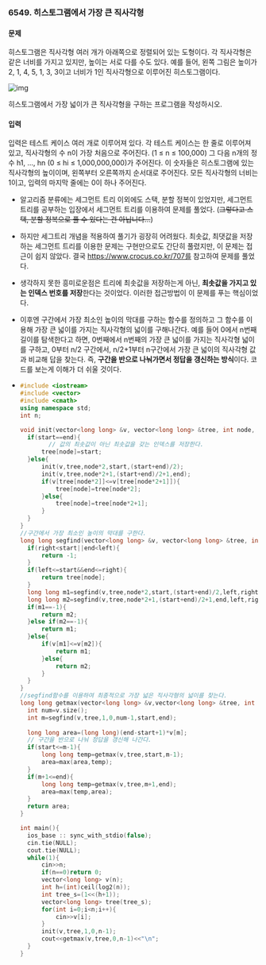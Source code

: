 ### 6549. 히스토그램에서 가장 큰 직사각형



#### 문제

히스토그램은 직사각형 여러 개가 아래쪽으로 정렬되어 있는 도형이다. 각 직사각형은 같은 너비를 가지고 있지만, 높이는 서로 다를 수도 있다. 예를 들어, 왼쪽 그림은 높이가 2, 1, 4, 5, 1, 3, 3이고 너비가 1인 직사각형으로 이루어진 히스토그램이다.

![img](https://www.acmicpc.net/upload/images/histogram.png)

히스토그램에서 가장 넓이가 큰 직사각형을 구하는 프로그램을 작성하시오.

#### 입력

입력은 테스트 케이스 여러 개로 이루어져 있다. 각 테스트 케이스는 한 줄로 이루어져 있고, 직사각형의 수 n이 가장 처음으로 주어진다. (1 ≤ n ≤ 100,000) 그 다음 n개의 정수 h1, ..., hn (0 ≤ hi ≤ 1,000,000,000)가 주어진다. 이 숫자들은 히스토그램에 있는 직사각형의 높이이며, 왼쪽부터 오른쪽까지 순서대로 주어진다. 모든 직사각형의 너비는 1이고, 입력의 마지막 줄에는 0이 하나 주어진다.



- 알고리즘 분류에는 세그먼트 트리 이외에도 스택, 분할 정복이 있었지만, 세그먼트 트리를 공부하는 입장에서 세그먼트 트리를 이용하여 문제를 풀었다. (~~그렇다고 스택, 분할 정복으로 풀 수 있다는 건 아닙니다...~~)

- 하지만 세그트리 개념을 적용하여 풀기가 굉장히 어려웠다. 최솟값, 최댓값을 저장하는 세그먼트 트리를 이용한 문제는 구현만으로도 간단히 풀렸지만, 이 문제는 접근이 쉽지 않았다. 결국 https://www.crocus.co.kr/707를 참고하여 문제를 풀었다.

- 생각하지 못한 흥미로운점은 트리에 최솟값을 저장하는게 아닌, **최솟값을 가지고 있는 인덱스 번호를 저장**한다는 것이었다. 이러한 접근방법이 이 문제를 푸는 핵심이었다. 

- 이후엔 구간에서 가장 최소인 높이의 막대를 구하는 함수를 정의하고 그 함수를 이용해 가장 큰 넓이를 가지는 직사각형의 넓이를 구해나간다. 예를 들어 0에서 n번째 길이를 탐색한다고 하면, 0번째에서 n번째의 가장 큰 넓이를 가지는 직사각형 넓이를 구하고, 0부터 n/2 구간에서, n/2+1부터 n구간에서 가장 큰 넓이의 직사각형 값과 비교해 답을 찾는다. 즉, **구간을 반으로 나눠가면서 정답을 갱신하는 방식**이다. 코드를 보는게 이해가 더 쉬울 것이다.

- ```c++
  #include <iostream>
  #include <vector>
  #include <cmath>
  using namespace std;
  int n;
  
  void init(vector<long long> &v, vector<long long> &tree, int node, int start, int end){
  	if(start==end){
          // 값의 최솟값이 아닌 최솟값을 갖는 인덱스를 저장한다.
  		tree[node]=start;
  	}else{
  		init(v,tree,node*2,start,(start+end)/2);
  		init(v,tree,node*2+1,(start+end)/2+1,end);
  		if(v[tree[node*2]]<=v[tree[node*2+1]]){
  			tree[node]=tree[node*2];
  		}else{
  			tree[node]=tree[node*2+1];
  		}
  	}
  }
  //구간에서 가장 최소인 높이의 막대를 구한다.
  long long segfind(vector<long long> &v, vector<long long> &tree, int node, int start, int end, int left, int right){
  	if(right<start||end<left){
  		return -1;
  	}
  	if(left<=start&&end<=right){
  		return tree[node];
  	}
  	long long m1=segfind(v,tree,node*2,start,(start+end)/2,left,right);
  	long long m2=segfind(v,tree,node*2+1,(start+end)/2+1,end,left,right);
  	if(m1==-1){
  		return m2;
  	}else if(m2==-1){
  		return m1;
  	}else{
  		if(v[m1]<=v[m2]){
  			return m1;
  		}else{
  			return m2;
  		}
  	}	
  }
  //segfind함수를 이용하여 최종적으로 가장 넓은 직사각형의 넓이를 찾는다.
  long long getmax(vector<long long> &v,vector<long long> &tree, int start, int end){
  	int num=v.size();
  	int m=segfind(v,tree,1,0,num-1,start,end);
  	
  	long long area=(long long)(end-start+1)*v[m];
  	// 구간을 반으로 나눠 정답을 갱신해 나간다.
  	if(start<=m-1){
  		long long temp=getmax(v,tree,start,m-1);
  		area=max(area,temp);
  	}
  	if(m+1<=end){
  		long long temp=getmax(v,tree,m+1,end);
  		area=max(temp,area);
  	}
  	return area;
  }
  
  int main(){
  	ios_base :: sync_with_stdio(false);
  	cin.tie(NULL);
  	cout.tie(NULL);
  	while(1){
  		cin>>n;
  		if(n==0)return 0;
  		vector<long long> v(n);
  		int h=(int)ceil(log2(n));
  		int tree_s=(1<<(h+1));
  		vector<long long> tree(tree_s);
  		for(int i=0;i<n;i++){
  			cin>>v[i];
  		}
  		init(v,tree,1,0,n-1);
  		cout<<getmax(v,tree,0,n-1)<<"\n";
  	}
  }
  ```

  